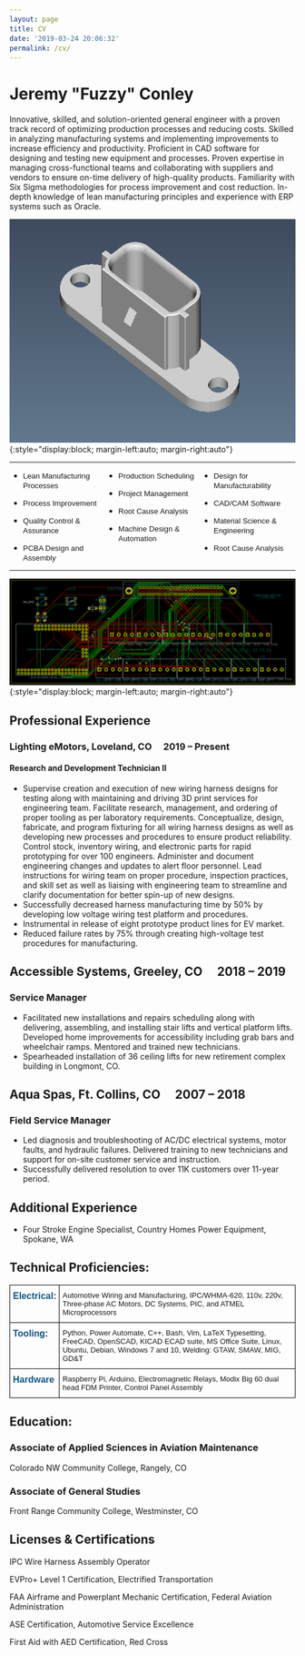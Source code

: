 ```yaml
---
layout: page
title: CV
date: '2019-03-24 20:06:32'
permalink: /cv/
---
```


# Jeremy "Fuzzy" Conley

Innovative, skilled, and solution-oriented general engineer with a proven track record of optimizing production processes and reducing costs. Skilled in analyzing manufacturing systems and implementing improvements to increase efficiency and productivity. Proficient in CAD software for designing and testing new equipment and processes. Proven expertise in managing cross-functional teams and collaborating with suppliers and vendors to ensure on-time delivery of high-quality products. Familiarity with Six Sigma methodologies for process improvement and cost reduction. In-depth knowledge of lean manufacturing principles and experience with ERP systems such as Oracle.

![MX64 test fixture](/pictures/connector_mx64.png){:style="display:block; margin-left:auto; margin-right:auto"}



<table width="100%" cellpadding="7" cellspacing="0">
		<colgroup><col width="85*">
		<col width="85*">
		<col width="85*">
		</colgroup><tbody><tr valign="top">
			<td width="33%" height="4" style="border: none; padding: 0in">
				<ul><li><p style="orphans: 0; widows: 0; margin-bottom: 0in"><font face="Helvetica, serif"><font size="2" style="font-size: 10pt">Lean
					Manufacturing Processes</font></font></p>
					</li><li><p style="orphans: 0; widows: 0; margin-bottom: 0in"><font face="Helvetica, serif"><font size="2" style="font-size: 10pt">Process
					Improvement</font></font></p>
					</li><li><p style="orphans: 0; widows: 0"><font face="Helvetica, serif"><font size="2" style="font-size: 10pt">Quality
					Control &amp; Assurance</font></font></p>
                    </li><li><p style="orphans: 0; widows: 0"><font face="Helvetica, serif"><font size="2" style="font-size: 10pt">PCBA Design and Assembly</font></font></p>
				</li></ul>
			</td>
			<td width="33%" style="border: none; padding: 0in">
				<ul><li><p style="orphans: 0; widows: 0; margin-bottom: 0in"><font face="Helvetica, serif"><font size="2" style="font-size: 10pt">Production
					Scheduling</font></font></p>
					</li><li><p style="orphans: 0; widows: 0; margin-bottom: 0in"><font face="Helvetica, serif"><font size="2" style="font-size: 10pt">Project
					Management</font></font></p>
                    </li><li><p style="orphans: 0; widows: 0"><font face="Helvetica, serif"><font size="2" style="font-size: 10pt">Root Cause Analysis</font></font></p>
					</li><li><p style="orphans: 0; widows: 0"><font face="Helvetica, serif"><font size="2" style="font-size: 10pt">Machine
					Design &amp; Automation</font></font></p>
				</li></ul>
			</td>
			<td width="33%" style="border: none; padding: 0in">
				<ul><li><p style="orphans: 0; widows: 0; margin-bottom: 0in"><font face="Helvetica, serif"><font size="2" style="font-size: 10pt">Design
					for Manufacturability</font></font></p>
					</li><li><p style="orphans: 0; widows: 0; margin-bottom: 0in"><font face="Helvetica, serif"><font size="2" style="font-size: 10pt">CAD/CAM
					Software</font></font></p>
					</li><li><p style="orphans: 0; widows: 0"><font face="Helvetica, serif"><font size="2" style="font-size: 10pt">Material
					Science &amp; Engineering</font></font></p>
					</li><li><p style="orphans: 0; widows: 0"><font face="Helvetica, serif"><font size="2" style="font-size: 10pt">Root Cause Analysis</font></font></p>
				</li></ul>
			</td>
		</tr>
	</tbody></table>

![](/pictures/arduinocabletest.png){:style="display:block; margin-left:auto; margin-right:auto"}

## Professional Experience

### Lighting eMotors, Loveland, CO  2019 – Present

#### Research and Development Technician II

- Supervise creation and execution of new wiring harness designs for testing along with maintaining and driving 3D print services for engineering team. Facilitate research, management, and ordering of proper tooling as per laboratory requirements. Conceptualize, design, fabricate, and program fixturing for all wiring harness designs as well as developing new processes and procedures to ensure product reliability. Control stock, inventory wiring, and electronic parts for rapid prototyping for over 100 engineers. Administer and document engineering changes and updates to alert floor personnel. Lead instructions for wiring team on proper procedure, inspection practices, and skill set as well as liaising with engineering team to streamline and clarify documentation for better spin-up of new designs.
- Successfully decreased harness manufacturing time by 50% by developing low voltage wiring test platform and procedures.
- Instrumental in release of eight prototype product lines for EV market.
- Reduced failure rates by 75% through creating high-voltage test procedures for manufacturing.

## Accessible Systems, Greeley, CO  2018 – 2019

### Service Manager

- Facilitated new installations and repairs scheduling along with delivering, assembling, and installing stair lifts and vertical platform lifts. Developed home improvements for accessibility including grab bars and wheelchair ramps. Mentored and trained new technicians.
- Spearheaded installation of 36 ceiling lifts for new retirement complex building in Longmont, CO.

## Aqua Spas, Ft. Collins, CO  2007 – 2018

### Field Service Manager

- Led diagnosis and troubleshooting of AC/DC electrical systems, motor faults, and hydraulic failures. Delivered training to new technicians and support for on-site customer service and instruction.
- Successfully delivered resolution to over 11K customers over 11-year period.

## Additional Experience

- Four Stroke Engine Specialist, Country Homes Power Equipment, Spokane, WA

## Technical Proficiencies:


<style type="text/css">
.tg  {border-collapse:collapse;border-spacing:0;}
.tg td{border-color:black;border-style:solid;border-width:1px;font-family:Arial, sans-serif;font-size:14px;
  overflow:hidden;padding:10px 5px;word-break:normal;}
.tg th{border-color:black;border-style:solid;border-width:1px;font-family:Arial, sans-serif;font-size:14px;
  font-weight:normal;overflow:hidden;padding:10px 5px;word-break:normal;}
.tg .tg-8hko{font-size:small;text-align:left;vertical-align:top}
.tg .tg-o8ye{color:#0f5581;font-size:medium;font-weight:bold;text-align:left;vertical-align:top}
</style>
<table class="tg">
<thead>
  <tr>
    <th class="tg-o8ye"><span style="font-weight:bold">Electrical:</span></th>
    <th class="tg-8hko">
		Automotive Wiring and Manufacturing, IPC/WHMA-620, 110v, 220v, Three-phase AC
		Motors, DC Systems, PIC, and ATMEL Microprocessors</th>
  </tr>
</thead>
<tbody>
  <tr>
    <td class="tg-o8ye">Tooling:</td>
    <td class="tg-8hko">Python,
			Power Automate, C++, Bash, Vim, LaTeX Typesetting, FreeCAD,
			OpenSCAD, KICAD ECAD suite, MS Office Suite, Linux, Ubuntu,
			Debian, Windows 7 and 10, Welding: GTAW, SMAW, MIG, GD&amp;T</td>
  </tr>
  <tr>
    <td class="tg-o8ye">Hardware</td>
    <td class="tg-8hko">Raspberry Pi, Arduino, Electromagnetic Relays, Modix Big 60 dual head FDM Printer, Control Panel Assembly</td>
  </tr>
</tbody>
</table>






## Education:

### Associate of Applied Sciences in Aviation Maintenance

Colorado NW Community College, Rangely, CO

### Associate of General Studies

Front Range Community College, Westminster, CO

## Licenses & Certifications
IPC Wire Harness Assembly Operator

EVPro+ Level 1 Certification, Electrified Transportation

FAA Airframe and Powerplant Mechanic Certification, Federal Aviation Administration

ASE Certification, Automotive Service Excellence

First Aid with AED Certification, Red Cross

